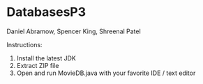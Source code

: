 # DatabasesP3

Daniel Abramow, Spencer King, Shreenal Patel

Instructions:

1. Install the latest JDK
2. Extract ZIP file
3. Open and run MovieDB.java with your favorite IDE / text editor
